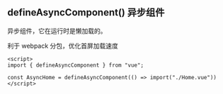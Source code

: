 
## defineAsyncComponent() 异步组件

异步组件，它在运行时是懒加载的。

利于 webpack 分包，优化首屏加载速度

```Vue
<script>
import { defineAsyncComponent } from "vue"; 

const AsyncHome = defineAsyncComponent(() => import("./Home.vue"))
</script>
```